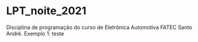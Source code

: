 # LPT_noite_2021
Disciplina de programação do curso de Eletrônica Automotiva FATEC Santo André.
Exemplo 1: teste
